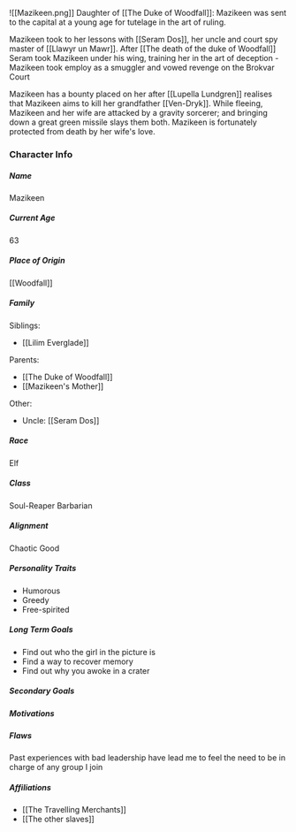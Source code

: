 ![[Mazikeen.png]]
Daughter of [[The Duke of Woodfall]]: Mazikeen was sent to the capital at a young age for tutelage in the art of ruling. 

Mazikeen took to her lessons with [[Seram Dos]], her uncle and court spy master of [[Llawyr un Mawr]]. After [[The death of the duke of Woodfall]] Seram took Mazikeen under his wing, training her in the art of deception - Mazikeen took employ as a smuggler and vowed revenge on the Brokvar Court

Mazikeen has a bounty placed on her after [[Lupella Lundgren]] realises that Mazikeen aims to kill her grandfather [[Ven-Dryk]]. While fleeing, Mazikeen and her wife are attacked by a gravity sorcerer; and bringing down a great green missile slays them both. Mazikeen is fortunately protected from death by her wife's love.

### Character Info

##### Name 
Mazikeen 

##### Current Age
63 

##### Place of Origin
[[Woodfall]]

##### Family

Siblings: 
- [[Lilim Everglade]]

Parents:
- [[The Duke of Woodfall]]
- [[Mazikeen's Mother]]

Other: 
- Uncle: [[Seram Dos]]

##### Race
Elf

##### Class
Soul-Reaper Barbarian

##### Alignment
Chaotic Good

##### Personality Traits
- Humorous
- Greedy
- Free-spirited

##### Long Term Goals
- Find out who the girl in the picture is
- Find a way to recover memory
- Find out why you awoke in a crater

##### Secondary Goals

##### Motivations


##### Flaws
Past experiences with bad leadership have lead me to feel the need to be in charge of any group I join

##### Affiliations
- [[The Travelling Merchants]]
- [[The other slaves]]